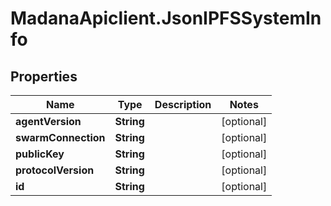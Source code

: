 # MadanaApiclient.JsonIPFSSystemInfo

## Properties

Name | Type | Description | Notes
------------ | ------------- | ------------- | -------------
**agentVersion** | **String** |  | [optional] 
**swarmConnection** | **String** |  | [optional] 
**publicKey** | **String** |  | [optional] 
**protocolVersion** | **String** |  | [optional] 
**id** | **String** |  | [optional] 


